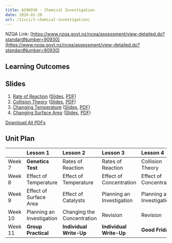 ```yaml
---
title: AS90930 - Chemical Investigation
date: 2020-01-20
url: /11sci/1-chemical-investigation/
---
```


NZQA Link: [https://www.nzqa.govt.nz/ncea/assessment/view-detailed.do?standardNumber=90930](https://www.nzqa.govt.nz/ncea/assessment/view-detailed.do?standardNumber=90930)

## Learning Outcomes



## Slides

1. [Rate of Reaction](1-rate-of-reaction/) ([Slides](slides/1-rate-of-reaction/), [PDF](pdfs/1-rate-of-reaction.pdf))
2. [Collision Theory](2-collision-theory/) ([Slides](slides/2-collision-theory/), [PDF](pdfs/2-collision-theory.pdf))
3. [Changing Temperature](3-changing-temperature/) ([Slides](slides/3-changing-temperature/), [PDF](pdfs/3-changing-temperature.pdf))
4. [Changing Surface Area](4-changing-surface-area/) ([Slides](slides/4-changing-surface-area/), [PDF](pdfs/4-changing-surface-area.pdf))


[Download All PDFs](1-chemical-investigation.zip)

## Unit Plan

|          | Lesson 1                   | Lesson 2                    | Lesson 3                   | Lesson 4                   |
|:---------|:---------------------------|:----------------------------|:---------------------------|:---------------------------|
| Week 7   | __Genetics Test__          | Rates of Reaction           | Rates of Reaction          | Collision Theory           |
| Week 8   | Effect of Temperature      | Effect of Temperature       | Effect of Concentration    | Effect of Concentration    |
| Week 9   | Effect of Surface Area     | Effect of Catalysts         | Planning an Investigation  | Planning an Investigation  |
| Week 10  | Planning an Investigation  | Changing the Concentration  | Revision                   | Revision                   |
| Week 11  | __Group Practical__        | __Individual Write-Up__     | __Individual Write-Up__    | __Good Friday__            |
